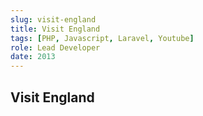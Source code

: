 ```yaml
---
slug: visit-england
title: Visit England
tags: [PHP, Javascript, Laravel, Youtube]
role: Lead Developer
date: 2013
---
```


## Visit England
